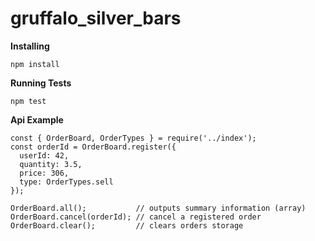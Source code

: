 gruffalo_silver_bars
========

**Installing**

    npm install

**Running Tests**

    npm test

**Api Example**

    const { OrderBoard, OrderTypes } = require('../index');
    const orderId = OrderBoard.register({
      userId: 42,
      quantity: 3.5,
      price: 306,
      type: OrderTypes.sell
    });

    OrderBoard.all();           // outputs summary information (array)
    OrderBoard.cancel(orderId); // cancel a registered order
    OrderBoard.clear();         // clears orders storage
